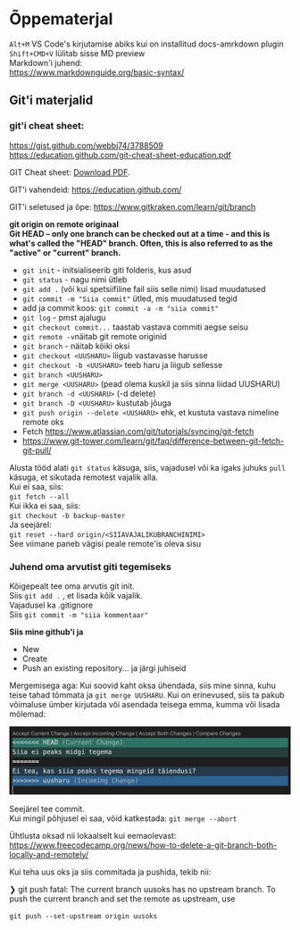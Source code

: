 # Õppematerjal
`Alt+M` VS Code's kirjutamise abiks kui on installitud docs-amrkdown plugin  
`Shift+CMD+V` lülitab sisse MD preview  
Markdown'i juhend:  
https://www.markdownguide.org/basic-syntax/  
## Git'i materjalid  
### git'i cheat sheet:  
https://gist.github.com/webbj74/3788509  
https://education.github.com/git-cheat-sheet-education.pdf 

<p>GIT Cheat sheet: <a href="materials/git-cheatsheet-EN-dark.pdf">Download PDF</a>.</p>

GIT'i vahendeid: https://education.github.com/

GIT'i seletused ja õpe: https://www.gitkraken.com/learn/git/branch

**git origin on remote originaal**  
**Git HEAD – only one branch can be checked out at a time - and this is what's called the "HEAD" branch. Often, this is also referred to as the "active" or "current" branch.**

- `git init` - initsialiseerib giti folderis, kus asud
- `git status` - nagu nimi ütleb
- `git add .` (või kui spetsiifiline fail siis selle nimi) lisad muudatused
- `git commit -m "Siia commit"` ütled, mis muudatused tegid
- add ja commit koos: `git commit -a -m "siia commit"` 
- `git log` - pmst ajalugu
- `git checkout commit...` taastab vastava commiti aegse seisu
- `git remote -v`näitab git remote originid
- `git branch` - näitab kõiki oksi
- `git checkout <UUSHARU>` liigub vastavasse harusse
- `git checkout -b <UUSHARU>` teeb haru ja liigub sellesse
- `git branch <UUSHARU>`
- `git merge <UUSHARU>` (pead olema kuskil ja siis sinna liidad UUSHARU)
- `git branch -d <UUSHARU>` (-d delete)
- `git branch -D <UUSHARU>` kustutab jõuga
- `git push origin --delete <UUSHARU>` ehk, et kustuta vastava nimeline remote oks
- Fetch https://www.atlassian.com/git/tutorials/syncing/git-fetch
- https://www.git-tower.com/learn/git/faq/difference-between-git-fetch-git-pull/

Alusta tööd alati `git status` käsuga, siis, vajadusel või ka igaks juhuks `pull` käsuga, et sikutada remotest vajalik alla.  
Kui ei saa, siis:   
`git fetch --all`  
Kui ikka ei saa, siis:  
`git checkout -b backup-master`  
Ja seejärel:  
`git reset --hard origin/<SIIAVAJALIKUBRANCHINIMI>`  
See viimane paneb vägisi peale remote'is oleva sisu  

### Juhend oma arvutist giti tegemiseks
Kõigepealt tee oma arvutis git init.  
Siis `git add .` , et lisada kõik vajalik.  
Vajadusel ka .gitignore  
Siis `git commit -m "siia kommentaar"`  

**Siis mine github'i ja**
- New
- Create
- Push an existing repository...
ja järgi juhiseid

Mergemisega aga:
Kui soovid kaht oksa ühendada, siis mine sinna, kuhu teise tahad tõmmata ja `git merge UUSHARU`. Kui on erinevused, siis ta pakub võimaluse ümber kirjutada või asendada teisega emma, kumma või lisada mõlemad:  

![Mergemise pilt](images/merge.png)

Seejärel tee commit.  
Kui mingil põhjusel ei saa, võid katkestada: `git merge --abort`

Ühtlusta oksad nii lokaalselt kui eemaolevast:
https://www.freecodecamp.org/news/how-to-delete-a-git-branch-both-locally-and-remotely/

Kui teha uus oks ja siis commitada ja pushida, tekib nii:  

❯ git push
fatal: The current branch uusoks has no upstream branch.
To push the current branch and set the remote as upstream, use

    git push --set-upstream origin uusoks
